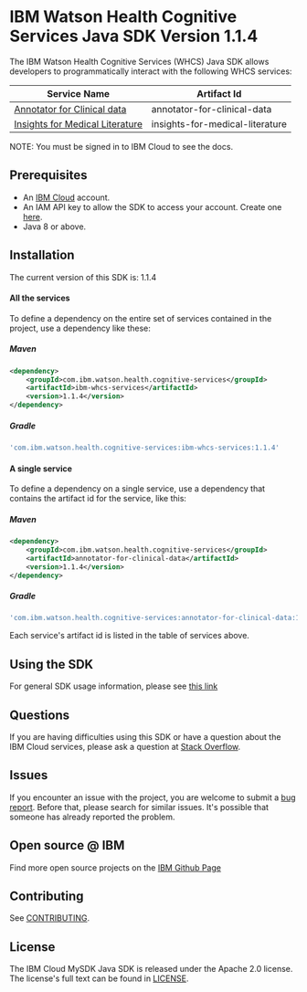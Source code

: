 # IBM Watson Health Cognitive Services Java SDK Version 1.1.4

The IBM Watson Health Cognitive Services (WHCS) Java SDK allows developers to programmatically interact with the following WHCS services:

| Service Name | Artifact Id |
|--------------|-------------|
| [Annotator for Clinical data](https://cloud.ibm.com/apidocs/wh-acd) | annotator-for-clinical-data |
| [Insights for Medical Literature](https://cloud.ibm.com/apidocs/wh-iml) | insights-for-medical-literature |

NOTE:  You must be signed in to IBM Cloud to see the docs.

## Prerequisites

[ibm-cloud-onboarding]: https://cloud.ibm.com/registration

* An [IBM Cloud][ibm-cloud-onboarding] account.
* An IAM API key to allow the SDK to access your account. Create one [here](https://cloud.ibm.com/iam/apikeys).
* Java 8 or above.

## Installation
The current version of this SDK is: 1.1.4

#### All the services
To define a dependency on the entire set of services contained in the project, use a dependency like these:

##### Maven

```xml
<dependency>
	<groupId>com.ibm.watson.health.cognitive-services</groupId>
	<artifactId>ibm-whcs-services</artifactId>
	<version>1.1.4</version>
</dependency>
```

##### Gradle

```gradle
'com.ibm.watson.health.cognitive-services:ibm-whcs-services:1.1.4'
```

#### A single service
To define a dependency on a single service, use a dependency that contains the artifact id for the service, like this:

##### Maven

```xml
<dependency>
    <groupId>com.ibm.watson.health.cognitive-services</groupId>
    <artifactId>annotator-for-clinical-data</artifactId>
    <version>1.1.4</version>
</dependency>
```

##### Gradle
```gradle
'com.ibm.watson.health.cognitive-services:annotator-for-clinical-data:1.1.4'
```
Each service's artifact id is listed in the table of services above.

## Using the SDK
For general SDK usage information, please see [this link](https://github.com/IBM/ibm-cloud-sdk-common/blob/master/README.md)


## Questions

If you are having difficulties using this SDK or have a question about the IBM Cloud services,
please ask a question at
[Stack Overflow](http://stackoverflow.com/questions/ask?tags=ibm-cloud).

## Issues
If you encounter an issue with the project, you are welcome to submit a
[bug report](https://github.com/IBM/whcs-java-sdk/issues).
Before that, please search for similar issues. It's possible that someone has already reported the problem.

## Open source @ IBM
Find more open source projects on the [IBM Github Page](http://ibm.github.io/)

## Contributing
See [CONTRIBUTING](CONTRIBUTING.md).

## License

The IBM Cloud MySDK Java SDK is released under the Apache 2.0 license.
The license's full text can be found in [LICENSE](LICENSE).
